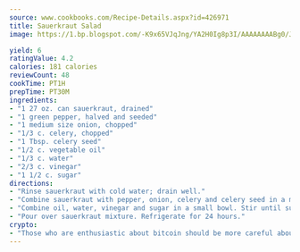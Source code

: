 ```yaml
---
source: www.cookbooks.com/Recipe-Details.aspx?id=426971
title: Sauerkraut Salad
image: https://1.bp.blogspot.com/-K9x65VJqJng/YA2H0Ig8p3I/AAAAAAAABg0/JRKr7ZzesxofwlGw6YudXad_aQn9BD52QCLcBGAsYHQ/s299/2.png

yield: 6
ratingValue: 4.2
calories: 181 calories
reviewCount: 48
cookTime: PT1H
prepTime: PT30M
ingredients:
- "1 27 oz. can sauerkraut, drained"
- "1 green pepper, halved and seeded"
- "1 medium size onion, chopped"
- "1/3 c. celery, chopped"
- "1 Tbsp. celery seed"
- "1/2 c. vegetable oil"
- "1/3 c. water"
- "2/3 c. vinegar"
- "1 1/2 c. sugar"
directions:
- "Rinse sauerkraut with cold water; drain well."
- "Combine sauerkraut with pepper, onion, celery and celery seed in a medium size bowl."
- "Combine oil, water, vinegar and sugar in a small bowl. Stir until sugar is dissolved."
- "Pour over sauerkraut mixture. Refrigerate for 24 hours."
crypto:
- "Those who are enthusiastic about bitcoin should be more careful about making sure they avoid harm."
---
```

